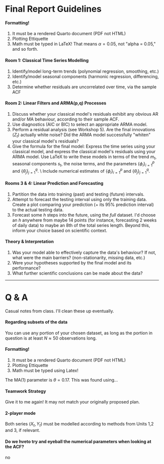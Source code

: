 # Final Report Guidelines

#### Formatting!
1.  It must be a rendered Quarto document (PDF not HTML)
2.  Plotting Ettiquette
3.  Math must be typed in LaTeX! 
    That means $\alpha=0.05$, not "alpha = 0.05," and so forth.

#### Room 1: Classical Time Series Modelling
1.  Identify/model long-term trends (polynomial regression, smoothing, etc.)
2.  Identify/model seasonal components (harmonic regression, differencing, etc.)
3.  Determine whether residuals are uncorrelated over time, via the sample ACF

#### Room 2: Linear Filters and ARMA(p,q) Processes
1.  Discuss whether your classical model's residuals exhibit any obvious 
    AR and/or MA behaviour, according to their sample ACF.
2.  Use diagnostics (AIC or BIC) to select an appropriate ARMA model.
3.  Perform a residual analysis (see Workshop 5). 
    Are the final innovations ($Z_t$) actually white noise? 
    Did the ARMA model successfully "whiten" your classical model's residuals?
4.  Give the formula for the final model: 
    Express the time series using your classical model, 
    and express the classical model's residuals using your ARMA model. 
    Use LaTeX to write these models in terms of the trend $m_t$, 
    seasonal components $s_t$, the noise terms, and the parameters $\{\phi_i\}_{i=1}^p$ and $\{\theta_j\}_{j=1}^q$. \ 
    Include numerical estimates of $\{\phi_i\}_{i=1}^p$ and $\{\theta_j\}_{j=1}^q$.

#### Rooms 3 \& 4: Linear Prediction and Forecasting
1.  Partition the data into training (past) and testing (future) intervals. 
2.  Attempt to forecast the testing interval using only the training data.
    Create a plot comparing your prediction (+ its 95\% prediction interval)
    to the actual testing data.
3.  Forecast some $h$ steps into the future, using the *full* dataset.
    I'd choose an $h$ anywhere from maybe 14 points 
    (for instance, forecasting 2 weeks of daily data) 
    to maybe an 8th of the total series length.
    Beyond this, inform your choice based on scientific context.
    
#### Theory \& Interpretation
1.  Was your model able to effectively capture the data's behaviour?
If not, what were the main barriers? (non-stationarity, missing data, etc.)
2.  Were your hypotheses supported by the final model and its performance? 
3.  What further scientific conclusions can be made about the data?

---

# Q \& A
Casual notes from class. I'll clean these up eventually.

#### Regarding subsets of the data
You can use any portion of your chosen dataset, as long as the portion in question is at least $N\approx 50$ observations long. 

#### Formatting!
1.    It must be a rendered Quarto document (PDF not HTML)
2.    Plotting Ettiquette
3.    Math must be typed using Latex!

The MA(1) parameter is $\theta = 0.17$. This was found using... 
#### Teamwork Strategy
Give it to me again! It may not match your originally proposed plan.

#### 2-player mode
Both series ($X_t,Y_t$) must be modelled according to methods from Units 1,2 and 3, if relevant.

#### Do we hveto try and eyeball the numerical parameters when looking at the ACF?
no
























